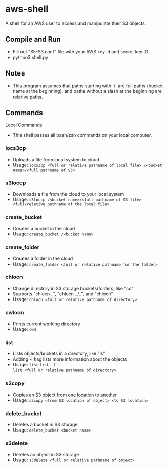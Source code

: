 # aws-shell
A shell for an AWS user to access and manipulate their S3 objects.

## Compile and Run
- Fill out "S5-S3.conf" file with your AWS key id and secret key ID
- python3 shell.py

## Notes
- This program assumes that paths starting with '/' are full paths (bucket name at the beginning), and paths without a slash at the beginning are relative paths.

## Commands 
Local Commands
- This shell passes all bash/zsh commands on your local computer.

### locs3cp
- Uploads a file from local system to cloud
- Usage: 
```locs3cp <full or relative pathname of local file> /<bucket name>/<full pathname of S3>```

### s3loccp
- Downloads a file from the cloud to your local system
- Usage:
```s3loccp /<bucket name>/<full pathname of S3 file> <full/relative pathname of the local file>```

### create_bucket
- Creates a bucket in the cloud
- Usage:
```create_bucket /<bucket name>```

### create_folder
- Creates a folder in the cloud
- Usage:
```create_folder <full or relative pathname for the folder>```

### chlocn 
- Change directory in S3 storage buckets/folders, like "cd"
- Supports "chlocn ..", "chlocn ../..", and "chlocn"
- Usage:
```chlocn <full or relative pathname of directory>```

### cwlocn
- Prints current working directory
- Usage:
```cwd```

### list
- Lists objects/buckets in a directory, like "ls"
- Adding -l flag lists more information about the objects
- Usage:
```list```
```list -l```       
```list <full or relative pathname of directory>```

### s3copy
- Copies an S3 object from one location to another
- Usage:
```s3copy <from S3 location of object> <to S3 location>```

### delete_bucket
- Deletes a bucket in S3 storage
- Usage:
```delete_bucket <bucket name>```

### s3delete
- Deletes an object in S3 storage
- Usage:
```s3delete <full or relative pathname of object>```
